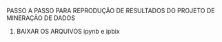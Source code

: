 PASSO A PASSO PARA REPRODUÇÃO DE RESULTADOS DO PROJETO DE MINERAÇÃO DE DADOS

1) BAIXAR OS ARQUIVOS ipynb e ipbix
